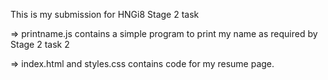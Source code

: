 This is my submission for HNGi8 Stage 2 task

=> printname.js contains a simple program to print my name as required by Stage 2 task 2

=> index.html and styles.css contains code for my resume page.